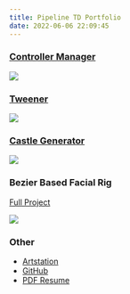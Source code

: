 ```yaml
---
title: Pipeline TD Portfolio
date: 2022-06-06 22:09:45
---
```


### [Controller Manager](https://github.com/n795113/controller-manager)
![](https://user-images.githubusercontent.com/23650308/172152977-ef9a6a5f-8b41-473c-871e-4180a6acf4ab.gif)

### [Tweener](https://github.com/n795113/tweener)
![](https://user-images.githubusercontent.com/23650308/172175600-ec0a9371-6d67-469c-af6a-84016f3c477b.gif)

### [Castle Generator](https://github.com/n795113/mel-castle-creator)
![](https://user-images.githubusercontent.com/23650308/172132439-9f8df203-e568-4feb-8f53-a975d4f035b7.gif)

### Bezier Based Facial Rig
[Full Project](https://mixcode.tv/disney-junior-ident-series-2019)

![](https://cdnb.artstation.com/p/assets/images/images/015/596/623/original/light-fish-chen-flexible-face-combine.gif?1589187556)

### Other
- [Artstation](https://www.artstation.com/lightfishchen)
- [GitHub](https://github.com/n795113?tab=repositories&q=maya)
- [PDF Resume](/portfolio/pipeline-td/Pipeline-TD-Resume.pdf)